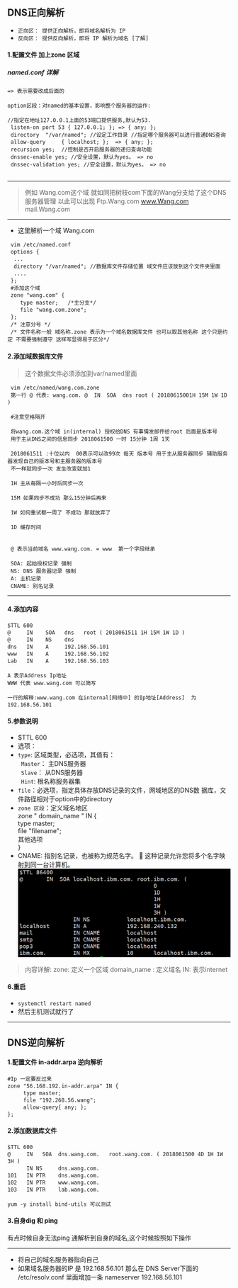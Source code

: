 DNS正向解析
----
* `正向区： 提供正向解析，即将域名解析为 IP`
* `反向区： 提供反向解析，即将 IP 解析为域名 [了解]`
#### 1.配置文件 加上zone 区域 

#####  named.conf 详解
```
=> 表示需要改成后面的

option区段：对named的基本设置，影响整个服务器的运作: 
 
//指定在地址127.0.0.1上面的53端口提供服务,默认为53.
 listen-on port 53 { 127.0.0.1; }; => { any; };
 directory  "/var/named"; //设定工作目录 //指定哪个服务器可以进行普通DNS查询  
 allow-query     { localhost; };  => { any; }; 
 recursion yes;  //控制是否开启服务器的递归查询功能 
 dnssec-enable yes; //安全设置，默认为yes。 => no  
 dnssec-validation yes; //安全设置，默认为yes。 => no
 
```
-----
> 例如 Wang.com这个域 就如同把树枝com下面的Wang分支给了这个DNS服务器管理 以此可以出现 Ftp.Wang.com www.Wang.com  mail.Wang.com
----
* 这里解析一个域 Wang.com
```vim
 vim /etc/named.conf  
 options {
  ...
  directory "/var/named"; //数据库文件存储位置 域文件应该放到这个文件夹里面 
  ....
 }; 
 #添加这个域
 zone "wang.com" {
    type master;   /*主分支*/ 
    file "wang.com.zone";
 }; 
 /* 注意分号 */
 /* 文件名称一般 域名称.zone 表示为一个域名数据库文件 也可以取其他名称 这个只是约定 不需要强制遵守 这样写显得易于区分*/
```
#### 2.添加域数据库文件
> 这个数据文件必须添加到var/named里面
```
 vim /etc/named/wang.com.zone
 第一行 @ 代表: wang.com. @  IN  SOA  dns root ( 20180615001H 15M 1W 1D )
 
 #注意空格隔开
 
 将wang.com.这个域 in(internal) 授权给DNS 有事情发邮件给root 后面是版本号 
 用于主从DNS之间的信息同步 2018061500 一时 15分钟 1周 1天
 
 2018061511 :十位以内  00表示可以改99次 每天 版本号 用于主从服务器同步 辅助服务器发现自己的版本号和主服务器的版本号 
 不一样就同步一次 发生改变就加1
 
 1H 主从每隔一小时后同步一次
 
 15M 如果同步不成功 那么15分钟后再来
 
 1W 如何重试都一周了 不成功 那就放弃了
 
 1D 缓存时间
 
 
 @ 表示当前域名 www.wang.com. = www  第一个字段继承  
 
 SOA: 起始授权记录 强制 
 NS: DNS 服务器记录 强制 
 A: 主机记录 
 CNAME: 别名记录
```
------
#### 4.添加内容 
``` text
$TTL 600
@     IN    SOA   dns   root ( 2018061511 1H 15M 1W 1D )
@     IN    NS    dns  
dns   IN    A     192.168.56.101
www   IN    A     192.168.56.102
Lab   IN    A     192.168.56.103

A 表示Address Ip地址
WWW 代表 www.wang.com 可以简写

一行的解释:www.wang.com 在internal[网络中] 的Ip地址[Address]  为 192.168.56.101
```
#### 5.参数说明
* $TTL 600
* 选项： 
* `type`: 区域类型，必选项，其值有： <br/>
     ` Master`： 主DNS服务器 <br/>
     ` Slave`： 从DNS服务器 <br/>
     ` Hint`: 根名称服务器集 <br/>
* `file`：必选项，指定具体存放DNS记录的文件，网域地区的DNS数 据库，文件路径相对于option中的directory
* `zone 区段`：定义域名地区  <br/>
     zone " domain_name "  IN {  <br/>
       type master;  <br/>
       file "filename";  <br/>
       其他选项  <br/>
       }  <br/>
* CNAME: 指别名记录，也被称为规范名字。  这种记录允许您将多个名字映射到同一台计算机。        
![别名实例](/Image/CNAME.png)
       
> 内容详解:  zone:  定义一个区域  domain_name : 定义域名  IN:   表示internet
#### 6.重启
* `systemctl restart named` 
* 然后主机测试就行了
----------------
DNS逆向解析
----     
#### 1.配置文件 in-addr.arpa 逆向解析

```shell
#Ip 一定要反过来
zone "56.168.192.in-addr.arpa" IN {
     type master; 
     file "192.268.56.wang";
     allow-query{ any; };
};
```
#### 2.添加数据库文件
```
$TTL 600
@     IN   SOA  dns.wang.com.   root.wang.com. ( 2018061500 4D 1H 1W 3H )
      IN NS     dns.wang.com.
101   IN PTR    dns.wang.com.
102   IN PTR    www.wang.com.
103   IN PTR    lab.wang.com.

yum -y install bind-utils 可以测试
```
#### 3.自身dig 和 ping

有点时候自身无法ping 通解析到自身的域名,这个时候按照如下操作

-----
* 将自己的域名服务器指向自己
* 如果域名服务器的IP 是 192.168.56.101 那么在 DNS Server下面的 /etc/resolv.conf 里面增加一条 nameserver 192.168.56.101
